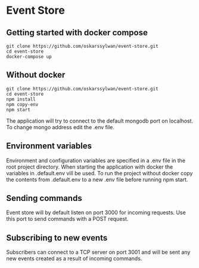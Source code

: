 # Event Store

## Getting started with docker compose
```
git clone https://github.com/oskarssylwan/event-store.git
cd event-store
docker-compose up
```

## Without docker
```
git clone https://github.com/oskarssylwan/event-store.git
cd event-store
npm install
npm copy-env
npm start
```
The application will try to connect to the default mongodb port on localhost. To change mongo address edit the .env file.

## Environment variables
Environment and configuration variables are specified in a .env file in the root project directory. When starting the application with docker the variables in .default.env vill be used. To run the project without docker copy the contents from .default.env to a new .env file before running npm start.

## Sending commands
Event store will by default listen on port 3000 for incoming requests. Use this port to send commands with a POST request.

## Subscribing to new events
Subscribers can connect to a TCP server on port 3001 and will be sent any new events created as a result of incoming commands.
